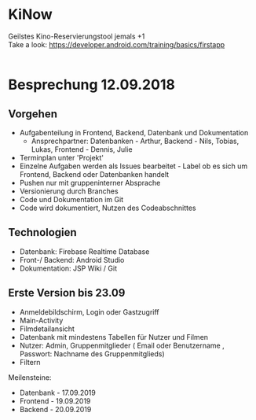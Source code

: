 # KiNow
Geilstes Kino-Reservierungstool jemals
+1 <br>
Take a look: https://developer.android.com/training/basics/firstapp <br><br>
# Besprechung 12.09.2018

## Vorgehen

- Aufgabenteilung in Frontend, Backend, Datenbank und Dokumentation
  - Ansprechpartner: Datenbanken - Arthur, Backend - Nils, Tobias, Lukas, Frontend - Dennis, Julie
- Terminplan unter 'Projekt'
- Einzelne Aufgaben werden als Issues bearbeitet - Label ob es sich um Frontend, Backend oder Datenbanken handelt
- Pushen nur mit gruppeninterner Absprache
- Versionierung durch Branches
- Code und Dokumentation im Git
- Code wird dokumentiert, Nutzen des Codeabschnittes

## Technologien

- Datenbank: Firebase Realtime Database
- Front-/ Backend: Android Studio
- Dokumentation: JSP Wiki / Git

## Erste Version bis 23.09

- Anmeldebildschirm, Login oder Gastzugriff
- Main-Activity
- Filmdetailansicht
- Datenbank mit mindestens Tabellen für Nutzer und Filmen
- Nutzer: Admin, Gruppenmitglieder ( Email oder Benutzername , Passwort: Nachname des Gruppenmitglieds)
- Filtern

Meilensteine: 
- Datenbank - 17.09.2019
- Frontend - 19.09.2019
- Backend - 20.09.2019
